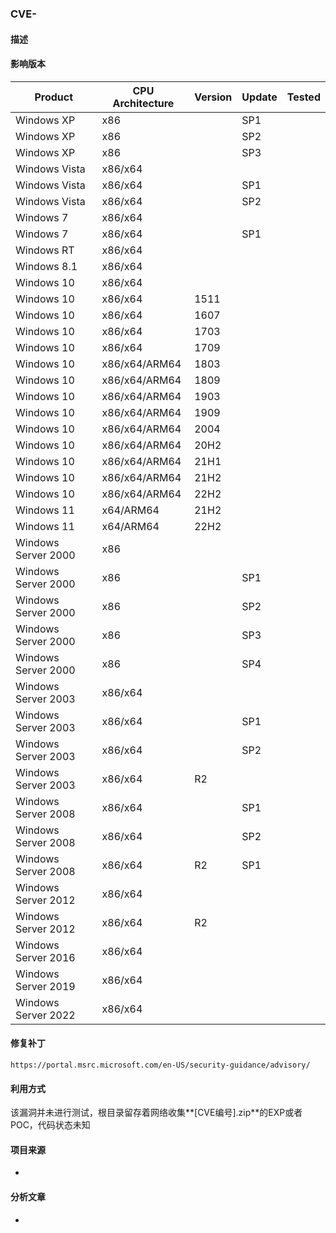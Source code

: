 ###  CVE-

#### 描述



#### 影响版本

| Product             | CPU Architecture | Version | Update | Tested |
| ------------------- | ---------------- | ------- | ------ | ------ |
| Windows XP          | x86              |         | SP1    |        |
| Windows XP          | x86              |         | SP2    |        |
| Windows XP          | x86              |         | SP3    |        |
| Windows Vista       | x86/x64          |         |        |        |
| Windows Vista       | x86/x64          |         | SP1    |        |
| Windows Vista       | x86/x64          |         | SP2    |        |
| Windows 7           | x86/x64          |         |        |        |
| Windows 7           | x86/x64          |         | SP1    |        |
| Windows RT          | x86/x64          |         |        |        |
| Windows 8.1         | x86/x64          |         |        |        |
| Windows 10          | x86/x64          |         |        |        |
| Windows 10          | x86/x64          | 1511    |        |        |
| Windows 10          | x86/x64          | 1607    |        |        |
| Windows 10          | x86/x64          | 1703    |        |        |
| Windows 10          | x86/x64          | 1709    |        |        |
| Windows 10          | x86/x64/ARM64    | 1803    |        |        |
| Windows 10          | x86/x64/ARM64    | 1809    |        |        |
| Windows 10          | x86/x64/ARM64    | 1903    |        |        |
| Windows 10          | x86/x64/ARM64    | 1909    |        |        |
| Windows 10          | x86/x64/ARM64    | 2004    |        |        |
| Windows 10          | x86/x64/ARM64    | 20H2    |        |        |
| Windows 10          | x86/x64/ARM64    | 21H1    |        |        |
| Windows 10          | x86/x64/ARM64    | 21H2    |        |        |
| Windows 10          | x86/x64/ARM64    | 22H2    |        |        |
| Windows 11          | x64/ARM64        | 21H2    |        |        |
| Windows 11          | x64/ARM64        | 22H2    |        |        |
| Windows Server 2000 | x86              |         |        |        |
| Windows Server 2000 | x86              |         | SP1    |        |
| Windows Server 2000 | x86              |         | SP2    |        |
| Windows Server 2000 | x86              |         | SP3    |        |
| Windows Server 2000 | x86              |         | SP4    |        |
| Windows Server 2003 | x86/x64          |         |        |        |
| Windows Server 2003 | x86/x64          |         | SP1    |        |
| Windows Server 2003 | x86/x64          |         | SP2    |        |
| Windows Server 2003 | x86/x64          | R2      |        |        |
| Windows Server 2008 | x86/x64          |         | SP1    |        |
| Windows Server 2008 | x86/x64          |         | SP2    |        |
| Windows Server 2008 | x86/x64          | R2      | SP1    |        |
| Windows Server 2012 | x86/x64          |         |        |        |
| Windows Server 2012 | x86/x64          | R2      |        |        |
| Windows Server 2016 | x86/x64          |         |        |        |
| Windows Server 2019 | x86/x64          |         |        |        |
| Windows Server 2022 | x86/x64          |         |        |        |

#### 修复补丁

```
https://portal.msrc.microsoft.com/en-US/security-guidance/advisory/
```

#### 利用方式

该漏洞并未进行测试，根目录留存着网络收集**[CVE编号].zip**的EXP或者POC，代码状态未知

#### 项目来源

- []()

#### 分析文章

- 
